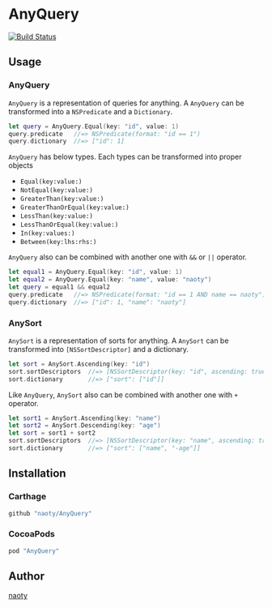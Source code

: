 # AnyQuery

[![Build Status](https://travis-ci.org/naoty/AnyQuery.svg?branch=master)](https://travis-ci.org/naoty/AnyQuery)

## Usage

### AnyQuery

`AnyQuery` is a representation of queries for anything. A `AnyQuery` can be transformed into a `NSPredicate` and a `Dictionary`.

```swift
let query = AnyQuery.Equal(key: "id", value: 1)
query.predicate   //=> NSPredicate(format: "id == 1")
query.dictionary  //=> ["id": 1]
```

`AnyQuery` has below types. Each types can be transformed into proper objects

* `Equal(key:value:)`
* `NotEqual(key:value:)`
* `GreaterThan(key:value:)`
* `GreaterThanOrEqual(key:value:)`
* `LessThan(key:value:)`
* `LessThanOrEqual(key:value:)`
* `In(key:values:)`
* `Between(key:lhs:rhs:)`

`AnyQuery` also can be combined with another one with `&&` or `||` operator.

```swift
let equal1 = AnyQuery.Equal(key: "id", value: 1)
let equal2 = AnyQuery.Equal(key: "name", value: "naoty")
let query = equal1 && equal2
query.predicate   //=> NSPredicate(format: "id == 1 AND name == naoty")
query.dictionary  //=> ["id": 1, "name": "naoty"]
```

### AnySort

`AnySort` is a representation of sorts for anything. A `AnySort` can be transformed into `[NSSortDescriptor]` and a dictionary.

```swift
let sort = AnySort.Ascending(key: "id")
sort.sortDescriptors  //=> [NSSortDescriptor(key: "id", ascending: true)]
sort.dictionary       //=> ["sort": ["id"]]
```

Like `AnyQuery`, `AnySort` also can be combined with another one with `+` operator.

```swift
let sort1 = AnySort.Ascending(key: "name")
let sort2 = AnySort.Descending(key: "age")
let sort = sort1 + sort2
sort.sortDescriptors  //=> [NSSortDescriptor(key: "name", ascending: true), NSSortDescriptor(key: "age", ascending: false)]
sort.dictionary       //=> ["sort": ["name", "-age"]]
```

## Installation

### Carthage

```rb
github "naoty/AnyQuery"
```

### CocoaPods

```rb
pod "AnyQuery"
```

## Author

[naoty](https://github.com/naoty)

